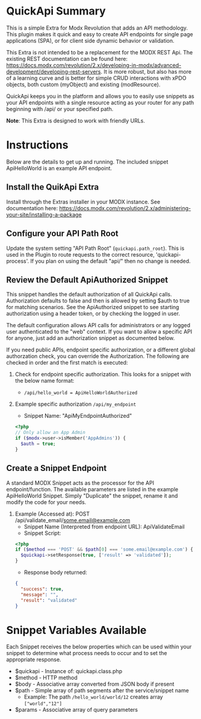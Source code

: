 # QuickApi Summary
This is a simple Extra for Modx Revolution that adds an API methodology. This plugin makes it quick and easy to create API endpoints for single page applications (SPA), or for client side dynamic behavior or validation.

This Extra is not intended to be a replacement for the MODX REST Api. The existing REST documentation can be found here: https://docs.modx.com/revolution/2.x/developing-in-modx/advanced-development/developing-rest-servers. It is more robust, but also has more of a learning curve and is better for simple CRUD interactions with xPDO objects, both custom (myObject) and existing (modResource).

QuickApi keeps you in the platform and allows you to easily use snippets as your API endpoints with a single resource acting as your router for any path beginning with /api/ or your specified path.

**Note**: This Extra is designed to work with friendly URLs.

# Instructions
Below are the details to get up and running. The included snippet ApiHelloWorld is an example API endpoint.

## Install the QuikApi Extra
Install through the Extras installer in your MODX instance. See documentation here: https://docs.modx.com/revolution/2.x/administering-your-site/installing-a-package  

## Configure your API Path Root
Update the system setting "API Path Root" (`quickapi.path_root`). This is used in the Plugin to route requests to the correct resource, 'quickapi-process'. If you plan on using the default "api/" then no change is needed.

   
## Review the Default ApiAuthorized Snippet
This snippet handles the default authorization of all QuickApi calls. Authorization defaults to false and then is allowed by setting $auth to true for matching scenarios. See the ApiAuthorized snippet to see starting authorization using a header token, or by checking the logged in user.

The default configuration allows API calls for administrators or any logged user authenticated to the "web" context. If you want to allow a specific API for anyone, just add an authorization snippet as documented below.

If you need public APIs, endpoint specific authorization, or a different global authorzation check, you can override the Authorization. The following are checked in order and the first match is executed:
1. Check for endpoint specific authorization. This looks for a snippet with the below name format:
   * `/api/hello_world = ApiHelloWorldAuthorized`

1. Example specific authorization `/api/my_endpoint`
   * Snippet Name: "ApiMyEndpointAuthorized"
   ```php
   <?php
   // Only allow an App Admin
   if ($modx->user->isMember('AppAdmins')) {
     $auth = true;
   }
   ```

## Create a Snippet Endpoint
A standard MODX Snippet acts as the processor for the API endpoint/function. The available parameters are listed in the example ApiHelloWorld Snippet. Simply "Duplicate" the snippet, rename it and modify the code for your needs.

1. Example (Accessed at): POST /api/validate_email/some.email@example.com
   * Snippet Name (Interpreted from endpoint URL): ApiValidateEmail
   * Snippet Script:
   ```php
   <?php
   if ($method === 'POST' && $path[0] === 'some.email@example.com') {
     $quickapi->setResponse(true, ['result' => 'validated']);
   }
   ```
   * Response body returned:
   ```json
   {
     "success": true,
     "message": "",
     "result": "validated"
   }
   ```
   
# Snippet Variables Available
Each Snippet receives the below properties which can be used within your snippet to determine what process needs to occur and to set the appropriate response.

* $quickapi - Instance of: quickapi.class.php
* $method - HTTP method
* $body - Associative array converted from JSON body if present
* $path - Simple array of path segments after the service/snippet name
  * Example: The path `/hello_world/world/12` creates array `["world","12"]`
* $params - Associative array of query parameters
